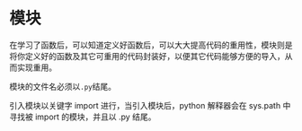 # 模块

在学习了函数后，可以知道定义好函数后，可以大大提高代码的重用性，模块则是将你定义好的函数及其它可重用的代码封装好，以便其它代码能够方便的导入，从而实现重用。

模块的文件名必须以`.py`结尾。

引入模块以关键字 import 进行，当引入模块后，python 解释器会在 sys.path 中寻找被 import 的模块，并且以 .py 结尾。
